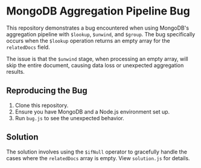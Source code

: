 # MongoDB Aggregation Pipeline Bug

This repository demonstrates a bug encountered when using MongoDB's aggregation pipeline with `$lookup`, `$unwind`, and `$group`. The bug specifically occurs when the `$lookup` operation returns an empty array for the `relatedDocs` field.

The issue is that the `$unwind` stage, when processing an empty array, will skip the entire document, causing data loss or unexpected aggregation results.

## Reproducing the Bug

1.  Clone this repository.
2.  Ensure you have MongoDB and a Node.js environment set up.
3.  Run `bug.js` to see the unexpected behavior.

## Solution

The solution involves using the `$ifNull` operator to gracefully handle the cases where the `relatedDocs` array is empty.  View `solution.js` for details.